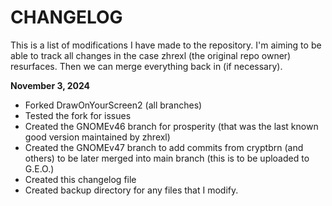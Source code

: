 # CHANGELOG

This is a list of modifications I have made to the repository. 
I'm aiming to be able to track all changes in the case zhrexl (the original repo owner) resurfaces. Then we can merge everything back in (if necessary).

**November 3, 2024**
- Forked DrawOnYourScreen2 (all branches)
- Tested the fork for issues
- Created the GNOMEv46 branch for prosperity (that was the last known good version maintained by zhrexl)
- Created the GNOMEv47 branch to add commits from cryptbrn (and others) to be later merged into main branch (this is to be uploaded to G.E.O.)
- Created this changelog file
- Created backup directory for any files that I modify.
